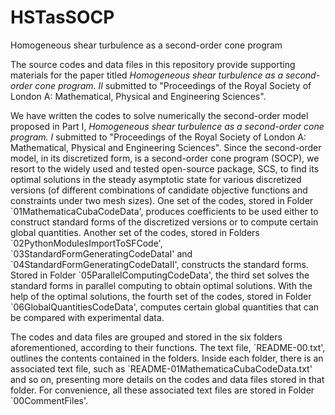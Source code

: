 # HSTasSOCP
Homogeneous shear turbulence as a second-order cone program

The source codes and data files in this repository provide supporting materials for the paper titled
    *Homogeneous shear turbulence as a second-order cone program. II*
submitted to
     \"Proceedings of the Royal Society of London A: Mathematical, Physical and Engineering Sciences\". 

We have written the codes to solve numerically the second-order model proposed in Part I,
    *Homogeneous shear turbulence as a second-order cone program. I*
submitted to
     \"Proceedings of the Royal Society of London A: Mathematical, Physical and Engineering Sciences\".
Since the second-order model, in its discretized form, is a second-order cone program (SOCP), 
we resort to the widely used and tested open-source package, SCS, to find its optimal solutions 
in the steady asymptotic state for various discretized versions 
 (of different combinations of candidate objective functions and constraints under two mesh sizes). 
One set of the codes, stored in Folder \`01MathematicaCubaCodeData\',
produces coefficients to be used either to construct standard forms of the discretized versions
   or to compute certain global quantities.
Another set of the codes,  stored in Folders \`02PythonModulesImportToSFCode\',
 \`03StandardFormGeneratingCodeDataI\'
 and \`04StandardFormGeneratingCodeDataII\',
constructs the standard forms.
Stored in Folder \`05ParallelComputingCodeData\',
the third set solves the standard forms in parallel computing to obtain optimal solutions.
With the help of the optimal solutions, the fourth set of the codes,
stored in Folder \`06GlobalQuantitiesCodeData\',
computes certain global
quantities that can be compared with experimental data.
 
The codes and data files are grouped and stored in the six folders aforementioned, 
according to their functions.
The text file, \`README-00.txt\', outlines the contents contained in the folders. 
Inside each folder, there is an associated text file, such as \`README-01MathematicaCubaCodeData.txt\' and so on,
presenting more details on the codes and data files stored in that folder.
For convenience, all these associated text files are stored in  Folder \`00CommentFiles\'.
